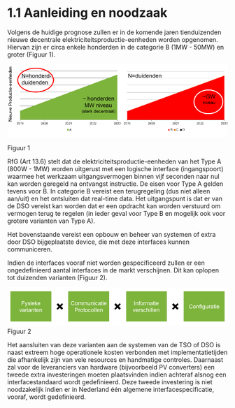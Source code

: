 # 1.1 Aanleiding en noodzaak

Volgens de huidige prognose zullen er in de komende jaren tienduizenden nieuwe decentrale elektriciteitsproductie-eenheden worden opgenomen. Hiervan zijn er circa enkele honderden in de categorie B \(1MW - 50MW\) en groter \(Figuur 1\).

![Figuur 1](../.gitbook/assets/fspaka02userdata7aal11072docu.png)

Figuur 1

RfG \(Art 13.6\) stelt dat de elektriciteitsproductie-eenheden van het Type A \(800W - 1MW\) worden uitgerust met een logische interface \(ingangspoort\) waarmee het werkzaam uitgangsvermogen binnen vijf seconden naar nul kan worden geregeld na ontvangst instructie. De eisen voor Type A gelden tevens voor B. In categorie B vereist een terugregeling \(dus niet alleen aan/uit\) en het ontsluiten dat real-time data. Het uitgangspunt is dat er van de DSO vereist kan worden dat er een opdracht kan worden verstuurd om vermogen terug te regelen \(in ieder geval voor Type B en mogelijk ook voor grotere varianten van Type A\).

Het bovenstaande vereist een opbouw en beheer van systemen of extra door DSO bijgeplaatste device, die met deze interfaces kunnen communiceren.

Indien de interfaces vooraf niet worden gespecificeerd zullen er een ongedefinieerd aantal interfaces in de markt verschijnen. Dit kan oplopen tot duizenden varianten \(Figuur 2\).

![Figuur 2](../.gitbook/assets/180118LvG_EU%20RfG13.6Interfaces_git_2.png)Figuur 2

Het aansluiten van deze varianten aan de systemen van de TSO of DSO is naast extreem hoge operationele kosten verbonden met implementatietijden die afhankelijk zijn van vele resources en handmatige controles. Daarnaast zal voor de leveranciers van hardware \(bijvoorbeeld PV converters\) een tweede extra investeringen moeten plaatsvinden indien achteraf alsnog een interfacestandaard wordt gedefinieerd. Deze tweede investering is niet noodzakelijk indien er in Nederland één algemene interfacespecificatie, vooraf, wordt gedefinieerd.

